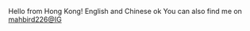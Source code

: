 Hello from Hong Kong!
English and Chinese ok
You can also find me on <a href="https://www.instagram.com/mahbird226/">mahbird226@IG</a>

